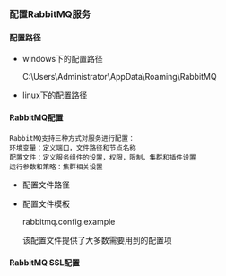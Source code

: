 ### 配置RabbitMQ服务

#### 配置路径

- windows下的配置路径

	C:\Users\Administrator\AppData\Roaming\RabbitMQ

- linux下的配置路径





#### RabbitMQ配置

	RabbitMQ支持三种方式对服务进行配置：
	环境变量：定义端口，文件路径和节点名称
	配置文件：定义服务组件的设置，权限，限制，集群和插件设置
	运行参数和策略：集群相关设置

- 配置文件路径




- 配置文件模板

	rabbitmq.config.example

	该配置文件提供了大多数需要用到的配置项



#### RabbitMQ SSL配置




